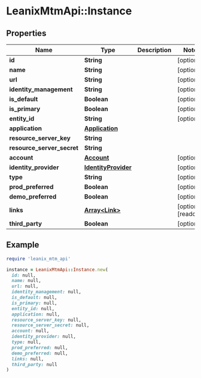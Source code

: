 # LeanixMtmApi::Instance

## Properties

| Name | Type | Description | Notes |
| ---- | ---- | ----------- | ----- |
| **id** | **String** |  | [optional] |
| **name** | **String** |  | [optional] |
| **url** | **String** |  | [optional] |
| **identity_management** | **String** |  | [optional] |
| **is_default** | **Boolean** |  | [optional] |
| **is_primary** | **Boolean** |  | [optional] |
| **entity_id** | **String** |  | [optional] |
| **application** | [**Application**](Application.md) |  |  |
| **resource_server_key** | **String** |  |  |
| **resource_server_secret** | **String** |  |  |
| **account** | [**Account**](Account.md) |  | [optional] |
| **identity_provider** | [**IdentityProvider**](IdentityProvider.md) |  | [optional] |
| **type** | **String** |  | [optional] |
| **prod_preferred** | **Boolean** |  | [optional] |
| **demo_preferred** | **Boolean** |  | [optional] |
| **links** | [**Array&lt;Link&gt;**](Link.md) |  | [optional][readonly] |
| **third_party** | **Boolean** |  | [optional] |

## Example

```ruby
require 'leanix_mtm_api'

instance = LeanixMtmApi::Instance.new(
  id: null,
  name: null,
  url: null,
  identity_management: null,
  is_default: null,
  is_primary: null,
  entity_id: null,
  application: null,
  resource_server_key: null,
  resource_server_secret: null,
  account: null,
  identity_provider: null,
  type: null,
  prod_preferred: null,
  demo_preferred: null,
  links: null,
  third_party: null
)
```

